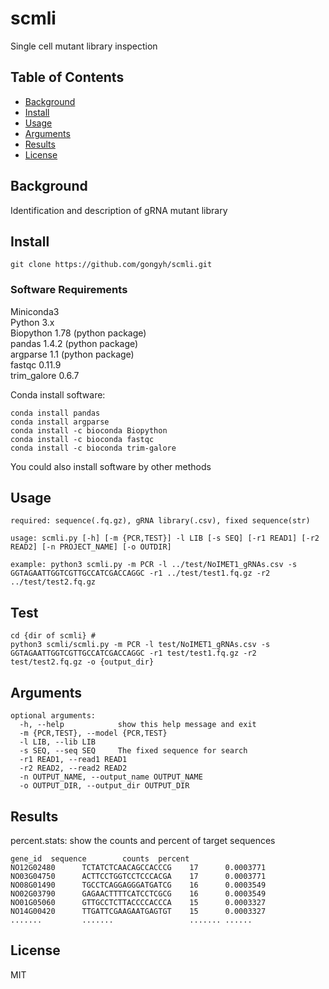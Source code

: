 # scmli


Single cell mutant library inspection 

## Table of Contents

- [Background](#background)
- [Install](#install)
- [Usage](#usage)
- [Arguments](#arguments)
- [Results](#results)
- [License](#license)

## Background
Identification and description of gRNA mutant library 

## Install

```
git clone https://github.com/gongyh/scmli.git
```

### Software Requirements

Miniconda3<br />
Python 3.x <br />
Biopython 1.78 (python package)<br />
pandas 1.4.2 (python package)<br />
argparse 1.1 (python package)<br />
fastqc 0.11.9<br />
trim_galore 0.6.7<br />

Conda install software:
```
conda install pandas
conda install argparse
conda install -c bioconda Biopython
conda install -c bioconda fastqc
conda install -c bioconda trim-galore
```
You could also install software by other methods

## Usage
```
required: sequence(.fq.gz), gRNA library(.csv), fixed sequence(str)

usage: scmli.py [-h] [-m {PCR,TEST}] -l LIB [-s SEQ] [-r1 READ1] [-r2 READ2] [-n PROJECT_NAME] [-o OUTDIR]
                
example: python3 scmli.py -m PCR -l ../test/NoIMET1_gRNAs.csv -s GGTAGAATTGGTCGTTGCCATCGACCAGGC -r1 ../test/test1.fq.gz -r2 ../test/test2.fq.gz 
```

## Test
```
cd {dir of scmli} #
python3 scmli/scmli.py -m PCR -l test/NoIMET1_gRNAs.csv -s GGTAGAATTGGTCGTTGCCATCGACCAGGC -r1 test/test1.fq.gz -r2 test/test2.fq.gz -o {output_dir}
```

## Arguments
```
optional arguments:
  -h, --help            show this help message and exit
  -m {PCR,TEST}, --model {PCR,TEST}
  -l LIB, --lib LIB
  -s SEQ, --seq SEQ     The fixed sequence for search
  -r1 READ1, --read1 READ1
  -r2 READ2, --read2 READ2
  -n OUTPUT_NAME, --output_name OUTPUT_NAME
  -o OUTPUT_DIR, --output_dir OUTPUT_DIR
```

## Results
percent.stats: show the counts and percent of target sequences
```
gene_id	 sequence        counts  percent
NO12G02480      TCTATCTCAACAGCCACCCG    17      0.0003771
NO03G04750      ACTTCCTGGTCCTCCCACGA    17      0.0003771
NO08G01490      TGCCTCAGGAGGGATGATCG    16      0.0003549
NO02G03790      GAGAACTTTTCATCCTCGCG    16      0.0003549
NO01G05060      GTTGCCTCTTACCCCACCCA    15      0.0003327
NO14G00420      TTGATTCGAAGAATGAGTGT    15      0.0003327
.......         .......                 ....... ......
```

## License
MIT

